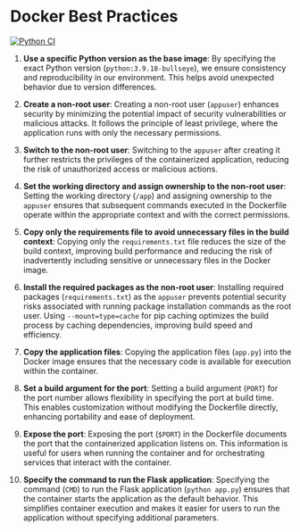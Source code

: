 # Docker Best Practices

[![Python CI](https://github.com/zeyadAjamy/S24-core-course-labs/actions/workflows/python-ci.yaml/badge.svg?branch=lab3)](https://github.com/zeyadAjamy/S24-core-course-labs/actions/workflows/python-ci.yaml)

1. **Use a specific Python version as the base image**: By specifying the exact Python version (`python:3.9.18-bullseye`), we ensure consistency and reproducibility in our environment. This helps avoid unexpected behavior due to version differences.

2. **Create a non-root user**: Creating a non-root user (`appuser`) enhances security by minimizing the potential impact of security vulnerabilities or malicious attacks. It follows the principle of least privilege, where the application runs with only the necessary permissions.

3. **Switch to the non-root user**: Switching to the `appuser` after creating it further restricts the privileges of the containerized application, reducing the risk of unauthorized access or malicious actions.

4. **Set the working directory and assign ownership to the non-root user**: Setting the working directory (`/app`) and assigning ownership to the `appuser` ensures that subsequent commands executed in the Dockerfile operate within the appropriate context and with the correct permissions.

5. **Copy only the requirements file to avoid unnecessary files in the build context**: Copying only the `requirements.txt` file reduces the size of the build context, improving build performance and reducing the risk of inadvertently including sensitive or unnecessary files in the Docker image.

6. **Install the required packages as the non-root user**: Installing required packages (`requirements.txt`) as the `appuser` prevents potential security risks associated with running package installation commands as the root user. Using `--mount=type=cache` for pip caching optimizes the build process by caching dependencies, improving build speed and efficiency.

7. **Copy the application files**: Copying the application files (`app.py`) into the Docker image ensures that the necessary code is available for execution within the container.

8. **Set a build argument for the port**: Setting a build argument (`PORT`) for the port number allows flexibility in specifying the port at build time. This enables customization without modifying the Dockerfile directly, enhancing portability and ease of deployment.

9. **Expose the port**: Exposing the port (`$PORT`) in the Dockerfile documents the port that the containerized application listens on. This information is useful for users when running the container and for orchestrating services that interact with the container.

10. **Specify the command to run the Flask application**: Specifying the command (`CMD`) to run the Flask application (`python app.py`) ensures that the container starts the application as the default behavior. This simplifies container execution and makes it easier for users to run the application without specifying additional parameters.
